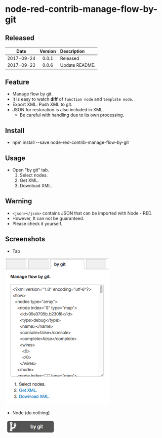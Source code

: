# node-red-contrib-manage-flow-by-git

## Released

|Date|Version|Description|
|:--:|:--:|:--|
|2017-09-24|0.0.1|Released|
|2017-09-23|0.0.6|Update README.|

## Feature

- Manage flow by git.
- It is easy to watch **diff** of `function node` and `template node`.
- Export XML. Push XML to git.
- JSON for restoration is also included in XML.
  - Be careful with handling due to its own processing.

## Install

- npm install --save node-red-contrib-manage-flow-by-git

## Usage

- Open "by git" tab.
  1. Select nodes.
  1. Get XML.
  1. Download XML.

## Warning

- `<json></json>` contains JSON that can be imported with Node - RED.
- However, It can not be guaranteed. 
- Please check it yourself.

## Screenshots

- Tab

![Tab](./screenshots/tab.png)

- Node (do nothing)

![Node image](./screenshots/node.png)

